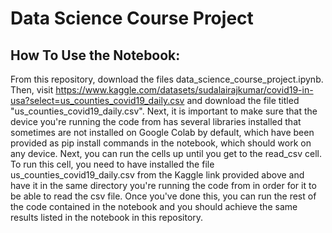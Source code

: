 # Data Science Course Project

## How To Use the Notebook:
From this repository, download the files data_science_course_project.ipynb. Then, visit https://www.kaggle.com/datasets/sudalairajkumar/covid19-in-usa?select=us_counties_covid19_daily.csv and download the file titled "us_counties_covid19_daily.csv". Next, it is important to make sure that the device you're running the code from has several libraries installed that sometimes are not installed on Google Colab by default, which have been provided as pip install commands in the notebook, which should work on any device. Next, you can run the cells up until you get to the read_csv cell. To run this cell, you need to have installed the file us_counties_covid19_daily.csv from the Kaggle link provided above and have it in the same directory you're running the code from in order for it to be able to read the csv file. Once you've done this, you can run the rest of the code contained in the notebook and you should achieve the same results listed in the notebook in this repository.
